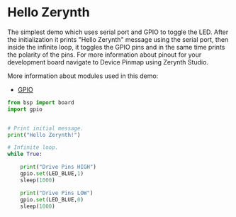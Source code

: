 # Hello Zerynth

The simplest demo which uses serial port and GPIO to toggle the LED. After the initialization it prints "Hello Zerynth" message using the serial port, then inside the infinite loop, it toggles the GPIO pins and in the same time prints the polarity of the pins. For more information about pinout for your development board navigate to Device Pinmap using Zerynth Studio.

More information about modules used in this demo:

- [GPIO](../../reference/libs/stdlib/gpio.md)

```python
from bsp import board
import gpio


# Print initial message.
print("Hello Zerynth!")

# Infinite loop.
while True:

    print("Drive Pins HIGH")
    gpio.set(LED_BLUE,1)
    sleep(1000)

    print("Drive Pins LOW")
    gpio.set(LED_BLUE,0)
    sleep(1000)
```
